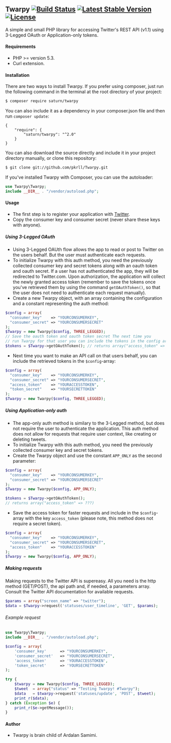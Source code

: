 ## Twarpy [![Build Status](https://travis-ci.org/pkrll/Twarpy.svg?branch=master)](https://travis-ci.org/pkrll/Twarpy) [![Latest Stable Version](https://poser.pugx.org/saturn/twarpy/v/stable)](https://packagist.org/packages/saturn/twarpy) [![License](https://poser.pugx.org/saturn/twarpy/license)](https://packagist.org/packages/saturn/twarpy)
A simple and small PHP library for accessing Twitter's REST API (v1.1) using 3-Legged OAuth or Application-only tokens.
#### Requirements
* PHP >= version 5.3.
* Curl extension.

#### Installation
There are two ways to install Twarpy. If you prefer using composer, just run the following command in the terminal at the root directory of your project:
```bash
$ composer require saturn/twarpy
```
You can also include it as a dependency in your composer.json file and then run ``composer update``:
```
{
    "require": {
        "saturn/twarpy": "^2.0"
    }
}
```
You can also download the source directly and include it in your project directory manually, or clone this repository:
```bash
$ git clone git://github.com/pkrll/Twarpy.git
```
If you've installed Twarpy with Composer, you can use the autoloader:
```php
use Twarpy\Twarpy;
include __DIR__ . "/vendor/autoload.php";
```
#### Usage
* The first step is to register your application with [Twitter](https://apps.twitter.com).
* Copy the consumer key and consumer secret (never share these keys with anyone).

##### Using 3-Legged OAuth
* Using 3-Legged OAUth flow allows the app to read or post to Twitter on the users behalf. But the user must authenticate each requests. 
* To initialize Twarpy with this auth method, you need the previously collected consumer key and secret tokens along with an oauth token and oauth secret. If a user has not authenticated the app, they will be redirected to Twitter.com. Upon authorization, the application will collect the newly granted access token (remember to save the tokens once you've retrieved them by using the command ``getOAuthToken()``, so that the user does not need to authenticate each request manually).
* Create a new Twarpy object, with an array containing the configuration and a constant representing the auth method:
```php
$config = array(
  "consumer_key"    => "YOURCONSUMERKEY",
  "consumer_secret" => "YOURCONSUMERSECRET"
);
$Twarpy = new Twarpy($config, THREE_LEGGED);
// Save the oauth token and oauth token secret The next time you
// run Twarpy for that user you can include the tokens in the config array.
$tokens = $Twarpy->getOAuthToken(); // returns array("access_token" => ???, "token_secret" => ???)
```
* Next time you want to make an API call on that users behalf, you can include the retrieved tokens in the ``$config``-array:
```php
$config = array(
  "consumer_key"    => "YOURCONSUMERKEY",
  "consumer_secret" => "YOURCONSUMERSECRET",
  "access_token"    => "YOURACCESSTOKEN",
  "token_secret"    => "YOURSECRETTOKEN"
);
$Twarpy = new Twarpy($config, THREE_LEGGED);
```
##### Using Application-only auth
* The app-only auth method is similary to the 3-Legged method, but does not require the user to authenticate the application. This auth method does not allow for requests that require user context, like creating or deleting tweets.
* To initialize Twarpy with this auth method, you need the previously collected consumer key and secret tokens.
* Create the Twarpy object and use the constant ``APP_ONLY`` as the second parameter:
```php
$config = array(
  "consumer_key"    => "YOURCONSUMERKEY",
  "consumer_secret" => "YOURCONSUMERSECRET"
);
$Twarpy = new Twarpy($config, APP_ONLY);

$tokens = $Twarpy->getOAuthToken();
// returns array("access_token" => ???)
```
* Save the access token for faster requests and include in the ``$config``-array with the key ``access_token`` (please note, this method does not require a secret token).
```php
$config = array(
  "consumer_key"    => "YOURCONSUMERKEY",
  "consumer_secret" => "YOURCONSUMERSECRET",
  "access_token"    => "YOURACCESSTOKEN"
);
$Twarpy = new Twarpy($config, APP_ONLY);
```
##### Making requests
Making requests to the Twitter API is supereasy. All you need is the http method (GET/POST), the api path and, if needed, a parameters array. Consult the Twitter API documentation for available requests.
```php
$params = array("screen_name" => "twitter");
$data = $Twarpy->request('statuses/user_timeline', 'GET', $params);
```
###### Example request
```php
use Twarpy\Twarpy;
include __DIR__ . "/vendor/autoload.php";

$config = array(
    'consumer_key'      => "YOURCONSUMERKEY",
    'consumer_secret'   => "YOURCONSUMERSECRET",
    'access_token'      => 'YOURACCESSTOKEN',
    'token_secret'      => 'YOURSECRETTOKEN'
);

try {
    $twarpy = new Twarpy($config, THREE_LEGGED);
    $tweet  = array("status" => "Testing Twarpy! #Twarpy");
    $data   = $twarpy->request('statuses/update', 'POST', $tweet);
    print_r($data);
} catch (Exception $e) {
    print_r($e->getMessage());
}
```
#### Author
* Twarpy is brain child of Ardalan Samimi.
